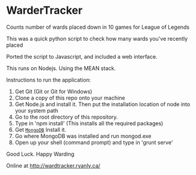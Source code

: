 WarderTracker
=============

Counts number of wards placed down in 10 games for League of Legends

This was a quick python script to check how many wards you've recently placed


Ported the script to Javascript, and included a web interface.

This runs on Nodejs.  Using the MEAN stack.

Instructions to run the application:

1. Get Git (Git or Git for Windows)
2. Clone a copy of this repo onto your machine
3. Get Node.js and install it.  Then put the installation location of node into your system path
4. Go to the root directory of this repository.
5. Type in 'npm install' (This installs all the required packages)
6. Get [`MongoDB`](http://www.mongodb.org/downloads) Install it.
7. Go where MongoDB was installed and run mongod.exe
5. Open up your shell (command prompt) and type in 'grunt serve'

Good Luck. Happy Warding

Online at http://wardtracker.ryanly.ca/
